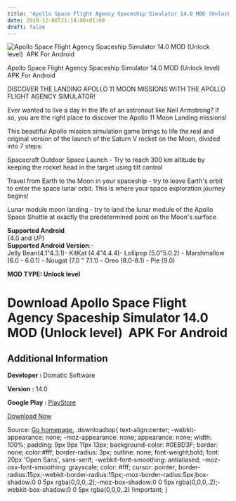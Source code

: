 ```yaml
---
title: 'Apollo Space Flight Agency Spaceship Simulator 14.0 MOD (Unlock level)  APK For Android'
date: 2019-12-08T21:14:00+01:00
draft: false
---
```


![Apollo Space Flight Agency Spaceship Simulator 14.0 MOD (Unlock level)  APK For Android](https://i0.wp.com/apkhome.net/wp-content/uploads/2019/12/Apollo-Space-Flight-Agency-Spaceship-Simulator.png "Apollo Space Flight Agency Spaceship Simulator 14.0 MOD (Unlock level)  APK For Android")

  

Apollo Space Flight Agency Spaceship Simulator 14.0 MOD (Unlock level)  APK For Android

DISCOVER THE LANDING APOLLO 11 MOON MISSIONS WITH THE APOLLO FLIGHT AGENCY SIMULATOR!

Ever wanted to live a day in the life of an astronaut like Neil Armstrong? If so, you are the right place to discover the Apollo 11 Moon Landing missions!

This beautiful Apollo mission simulation game brings to life the real and original version of the launch of the Saturn V rocket on the Moon, divided into 7 steps:

Spacecraft Outdoor Space Launch - Try to reach 300 km altitude by keeping the rocket head in the target using tilt control

Travel from Earth to the Moon in your spaceship - try to leave Earth's orbit to enter the space lunar orbit. This is where your space exploration journey begins!

Lunar module moon landing - try to land the lunar module of the Apollo Space Shuttle at exactly the predetermined point on the Moon's surface

**Supported Android**  
{4.0 and UP}  
**Supported Android Version**:-  
Jelly Bean(4.1"4.3.1)- KitKat (4.4"4.4.4)- Lollipop (5.0"5.0.2) - Marshmallow (6.0 - 6.0.1) - Nougat (7.0 " 7.1.1) - Oreo (8.0-8.1) - Pie (9.0)

**MOD TYPE: Unlock level**

Download Apollo Space Flight Agency Spaceship Simulator 14.0 MOD (Unlock level)  APK For Android
=================================================================================================

Additional Information
----------------------

**Developer :** Domatic Software

**Version :** 14.0

**Google Play :** [PlayStore](https://play.google.com/store/apps/details?id=com.domatic.apollospace.agency.simulator)

  

[Download Now](https://store4app.co/post/apollo-space-flight-agency-spaceship-simulator-14-0-mod-unlock-level-apk-for-android_1575821897)

  
Source: [Go homepage.](https://store4app.co/post/apollo-space-flight-agency-spaceship-simulator-14-0-mod-unlock-level-apk-for-android_1575821897) .downloadtop{ text-align:center; -webkit-appearance: none; -moz-appearance: none; appearance: none; width: 100%; padding: 9px 9px 11px 13px; background-color: #0EBD3F; border: none; color:#fff; border-radius: 3px; outline: none; font-weight;bold; font: 20px 'Open Sans', sans-serif; -webkit-font-smoothing: antialiased; -moz-osx-font-smoothing: grayscale; color: #fff; cursor: pointer; border-radius:15px;-webkit-border-radius:15px;-moz-border-radius:5px;box-shadow:0 0 5px rgba(0,0,0,.2);-moz-box-shadow:0 0 5px rgba(0,0,0,.2);-webkit-box-shadow:0 0 5px rgba(0,0,0,.2) !important; }
